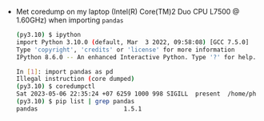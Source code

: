 - Met coredump on my laptop (Intel(R) Core(TM)2 Duo CPU     L7500  @ 1.60GHz) when
  importing `pandas`
  ```sh
  (py3.10) $ ipython
  import Python 3.10.0 (default, Mar  3 2022, 09:58:08) [GCC 7.5.0]
  Type 'copyright', 'credits' or 'license' for more information
  IPython 8.6.0 -- An enhanced Interactive Python. Type '?' for help.
  
  In [1]: import pandas as pd
  Illegal instruction (core dumped)
  (py3.10) $ coredumpctl
  Sat 2023-05-06 22:35:24 +07 6259 1000 998 SIGILL  present  /home/phunc20/.config/miniconda3/envs/py3.10/bin/python3.10 10.1M
  (py3.10) $ pip list | grep pandas
  pandas                        1.5.1
  ```

